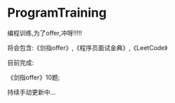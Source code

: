 # ProgramTraining
编程训练,为了offer,冲呀!!!!!

将会包含:《剑指offer》,《程序员面试金典》,《LeetCode》

目前完成:

《剑指offer》10题;

持续手动更新中...
